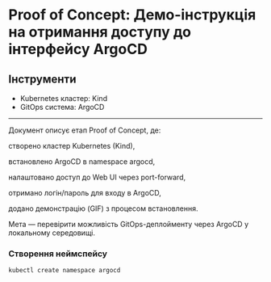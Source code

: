 # Proof of Concept: Демо-інструкція на отримання доступу до інтерфейсу ArgoCD

## Інструменти

- Kubernetes кластер: Kind
- GitOps система: ArgoCD

---

Документ описує етап Proof of Concept, де:

створено кластер Kubernetes (Kind),

встановлено ArgoCD в namespace argocd,

налаштовано доступ до Web UI через port-forward,

отримано логін/пароль для входу в ArgoCD,

додано демонстрацію (GIF) з процесом встановлення.

Мета — перевірити можливість GitOps-деплойменту через ArgoCD у локальному середовищі.

### Створення неймспейсу

```bash
kubectl create namespace argocd
